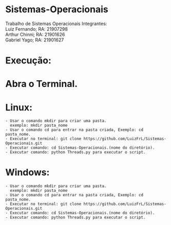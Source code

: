 # Sistemas-Operacionais
Trabalho de Sistemas Operacionais
Integrantes:\
Luiz Fernando; RA: 21907298\
Arthur Chinni; RA: 21901626\
Gabriel Yago; RA: 21901627

# Execução:


# Abra o Terminal.
# Linux:
    - Usar o comando mkdir para criar uma pasta.
      exemplo: mkdir pasta_nome
    - Usar o comando cd para entrar na pasta criada, Exemplo: cd pasta_nome.
    - Executar no terminal: git clone https://github.com/LuizFrL/Sistemas-Operacionais.git
    - Executar comando: cd Sistemas-Operacionais.(nome do diretório).
    - Executar comando: python Threads.py para executar o script.
    

# Windows:
    - Usar o comando mkdir para criar uma pasta.
      exemplo: mkdir pasta_nome
    - Usar o comando cd para entrar na pasta criada, Exemplo: cd pasta_nome.
    - Executar no terminal: git clone https://github.com/LuizFrL/Sistemas-Operacionais.git
    - Executar comando: cd Sistemas-Operacionais.(nome do diretório).
    - Executar comando: python Threads.py para executar o script.

